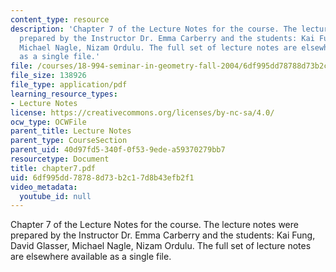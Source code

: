 ```yaml
---
content_type: resource
description: 'Chapter 7 of the Lecture Notes for the course. The lecture notes were
  prepared by the Instructor Dr. Emma Carberry and the students: Kai Fung, David Glasser,
  Michael Nagle, Nizam Ordulu. The full set of lecture notes are elsewhere available
  as a single file.'
file: /courses/18-994-seminar-in-geometry-fall-2004/6df995dd78788d73b2c17d8b43efb2f1_chapter7.pdf
file_size: 138926
file_type: application/pdf
learning_resource_types:
- Lecture Notes
license: https://creativecommons.org/licenses/by-nc-sa/4.0/
ocw_type: OCWFile
parent_title: Lecture Notes
parent_type: CourseSection
parent_uid: 40d97fd5-340f-0f53-9ede-a59370279bb7
resourcetype: Document
title: chapter7.pdf
uid: 6df995dd-7878-8d73-b2c1-7d8b43efb2f1
video_metadata:
  youtube_id: null
---
```

Chapter 7 of the Lecture Notes for the course. The lecture notes were prepared by the Instructor Dr. Emma Carberry and the students: Kai Fung, David Glasser, Michael Nagle, Nizam Ordulu. The full set of lecture notes are elsewhere available as a single file.